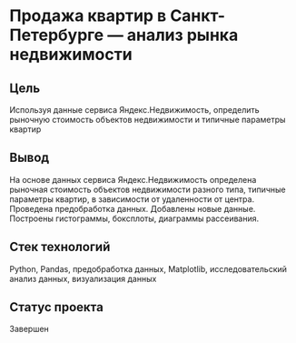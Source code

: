 # Продажа квартир в Санкт-Петербурге — анализ рынка недвижимости
## Цель 
Используя данные сервиса Яндекс.Недвижимость, определить рыночную стоимость объектов недвижимости и типичные параметры квартир
## Вывод
На основе данных сервиса Яндекс.Недвижимость определена рыночная стоимость объектов недвижимости разного типа, типичные параметры квартир, в зависимости от удаленности от центра. Проведена предобработка данных. Добавлены новые данные. Построены гистограммы, боксплоты, диаграммы рассеивания.
## Стек технологий
Python, Pandas, предобработка данных, Matplotlib, исследовательский анализ данных, визуализация данных
## Статус проекта
Завершен 
